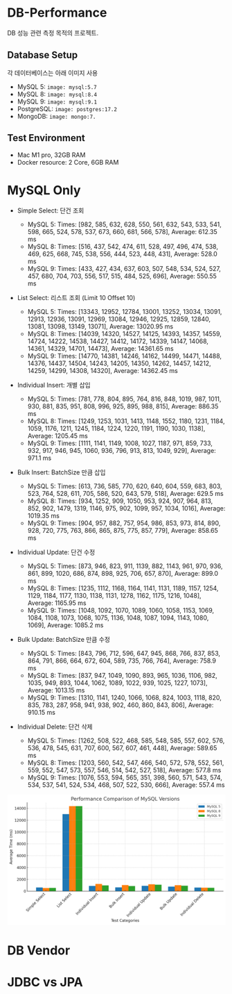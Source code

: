 # DB-Performance

DB 성능 관련 측정 목적의 프로젝트.

## Database Setup

각 데이터베이스는 아래 이미지 사용

* MySQL 5: `image: mysql:5.7`
* MySQL 8: `image: mysql:8.4`
* MySQL 9: `image: mysql:9.1`
* PostgreSQL: `image: postgres:17.2`
* MongoDB: `image: mongo:7.`

## Test Environment

* Mac M1 pro, 32GB RAM
* Docker resource: 2 Core, 6GB RAM

# MySQL Only

* Simple Select: 단건 조회
    * MySQL 5: Times: [982, 585, 632, 628, 550, 561, 632, 543, 533, 541, 598, 665, 524, 578, 537, 673, 660, 681, 566, 578], Average: 612.35 ms
    * MySQL 8: Times: [516, 437, 542, 474, 611, 528, 497, 496, 474, 538, 469, 625, 668, 745, 538, 556, 444, 523, 448, 431], Average: 528.0 ms
    * MySQL 9: Times: [433, 427, 434, 637, 603, 507, 548, 534, 524, 527, 457, 680, 704, 703, 556, 517, 515, 484, 525, 696], Average: 550.55 ms

* List Select: 리스트 조회 (Limit 10 Offset 10)
    * MySQL 5: Times: [13343, 12952, 12784, 13001, 13252, 13034, 13091, 12913, 12936, 13091, 12969, 13084, 12946, 12925, 12859, 12840, 13081, 13098, 13149, 13071], Average: 13020.95 ms
    * MySQL 8: Times: [14039, 14320, 14527, 14125, 14393, 14357, 14559, 14724, 14222, 14538, 14427, 14412, 14172, 14339, 14147, 14068, 14361, 14329, 14701, 14473], Average: 14361.65 ms
    * MySQL 9: Times: [14770, 14381, 14246, 14162, 14499, 14471, 14488, 14376, 14437, 14504, 14243, 14205, 14350, 14262, 14457, 14212, 14259, 14299, 14308, 14320], Average: 14362.45 ms

* Individual Insert: 개별 삽입
    * MySQL 5: Times: [781, 778, 804, 895, 764, 816, 848, 1019, 987, 1011, 930, 881, 835, 951, 808, 996, 925, 895, 988, 815], Average: 886.35 ms
    * MySQL 8: Times: [1249, 1253, 1031, 1413, 1148, 1552, 1180, 1231, 1184, 1059, 1176, 1211, 1245, 1184, 1224, 1220, 1191, 1190, 1030, 1138], Average: 1205.45 ms
    * MySQL 9: Times: [1111, 1141, 1149, 1008, 1027, 1187, 971, 859, 733, 932, 917, 946, 945, 1060, 936, 796, 913, 813, 1049, 929], Average: 971.1 ms

* Bulk Insert: BatchSize 만큼 삽입
    * MySQL 5: Times: [613, 736, 585, 770, 620, 640, 604, 559, 683, 803, 523, 764, 528, 611, 705, 586, 520, 643, 579, 518], Average: 629.5 ms
    * MySQL 8: Times: [934, 1252, 909, 1050, 953, 924, 907, 964, 813, 852, 902, 1479, 1319, 1146, 975, 902, 1099, 957, 1034, 1016], Average: 1019.35 ms
    * MySQL 9: Times: [904, 957, 882, 757, 954, 986, 853, 973, 814, 890, 928, 720, 775, 763, 866, 865, 875, 775, 857, 779], Average: 858.65 ms

* Individual Update: 단건 수정
    * MySQL 5: Times: [873, 946, 823, 911, 1139, 882, 1143, 961, 970, 936, 861, 899, 1020, 686, 874, 898, 925, 706, 657, 870], Average: 899.0 ms
    * MySQL 8: Times: [1235, 1112, 1168, 1164, 1141, 1131, 1189, 1157, 1254, 1129, 1184, 1177, 1130, 1138, 1131, 1278, 1162, 1175, 1216, 1048], Average: 1165.95 ms
    * MySQL 9: Times: [1048, 1092, 1070, 1089, 1060, 1058, 1153, 1069, 1084, 1108, 1073, 1068, 1075, 1136, 1048, 1087, 1094, 1143, 1080, 1069], Average: 1085.2 ms

* Bulk Update: BatchSize 만큼 수정
    * MySQL 5: Times: [843, 796, 712, 596, 647, 945, 868, 766, 837, 853, 864, 791, 866, 664, 672, 604, 589, 735, 766, 764], Average: 758.9 ms
    * MySQL 8: Times: [837, 947, 1049, 1090, 893, 965, 1036, 1106, 982, 1035, 949, 893, 1044, 1062, 1089, 1022, 939, 1025, 1227, 1073], Average: 1013.15 ms
    * MySQL 9: Times: [1310, 1141, 1240, 1066, 1068, 824, 1003, 1118, 820, 835, 783, 287, 958, 941, 938, 902, 460, 860, 843, 806], Average: 910.15 ms

* Individual Delete: 단건 삭제
    * MySQL 5: Times: [1262, 508, 522, 468, 585, 548, 585, 557, 602, 576, 536, 478, 545, 631, 707, 600, 567, 607, 461, 448], Average: 589.65 ms
    * MySQL 8: Times: [1203, 560, 542, 547, 466, 540, 572, 578, 552, 561, 559, 552, 547, 573, 557, 546, 514, 542, 527, 518], Average: 577.8 ms
    * MySQL 9: Times: [1076, 553, 594, 565, 351, 398, 560, 571, 543, 574, 534, 537, 541, 524, 534, 468, 507, 522, 530, 666], Average: 557.4 ms

![](images/.README_images/dbbeb896.png)

# DB Vendor

# JDBC vs JPA
